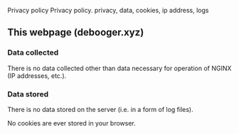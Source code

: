 Privacy policy
Privacy policy.
privacy, data, cookies, ip address, logs

## This webpage (debooger.xyz)

### Data collected

There is no data collected other than data necessary
for operation of NGINX (IP addresses, etc.).

### Data stored

There is no data stored on the server (i.e. in a form of log files).

No cookies are ever stored in your browser.
